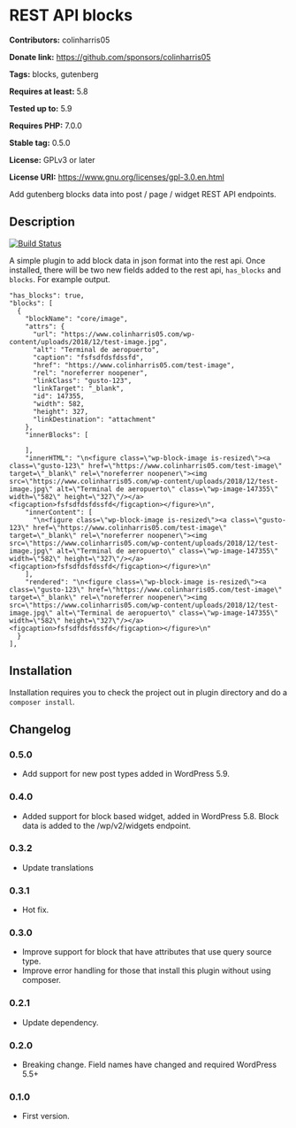 # REST API blocks

**Contributors:** colinharris05

**Donate link:** https://github.com/sponsors/colinharris05

**Tags:** blocks, gutenberg

**Requires at least:** 5.8

**Tested up to:** 5.9

**Requires PHP:** 7.0.0

**Stable tag:** 0.5.0

**License:** GPLv3 or later

**License URI:** https://www.gnu.org/licenses/gpl-3.0.en.html

Add gutenberg blocks data into post / page / widget REST API endpoints.

## Description

[![Build Status](https://travis-ci.com/colinharris05/wp-rest-blocks.svg?branch=master)](https://travis-ci.com/colinharris05/wp-rest-blocks)

A simple plugin to add block data in json format into the rest api. Once installed, there will be two new fields added to the rest api, `has_blocks` and `blocks`.
For example output.

```
"has_blocks": true,
"blocks": [
  {
	"blockName": "core/image",
	"attrs": {
	  "url": "https://www.colinharris05.com/wp-content/uploads/2018/12/test-image.jpg",
	  "alt": "Terminal de aeropuerto",
	  "caption": "fsfsdfdsfdssfd",
	  "href": "https://www.colinharris05.com/test-image",
	  "rel": "noreferrer noopener",
	  "linkClass": "gusto-123",
	  "linkTarget": "_blank",
	  "id": 147355,
	  "width": 582,
	  "height": 327,
	  "linkDestination": "attachment"
	},
	"innerBlocks": [

	],
	"innerHTML": "\n<figure class=\"wp-block-image is-resized\"><a class=\"gusto-123\" href=\"https://www.colinharris05.com/test-image\" target=\"_blank\" rel=\"noreferrer noopener\"><img src=\"https://www.colinharris05.com/wp-content/uploads/2018/12/test-image.jpg\" alt=\"Terminal de aeropuerto\" class=\"wp-image-147355\" width=\"582\" height=\"327\"/></a><figcaption>fsfsdfdsfdssfd</figcaption></figure>\n",
	"innerContent": [
	  "\n<figure class=\"wp-block-image is-resized\"><a class=\"gusto-123\" href=\"https://www.colinharris05.com/test-image\" target=\"_blank\" rel=\"noreferrer noopener\"><img src=\"https://www.colinharris05.com/wp-content/uploads/2018/12/test-image.jpg\" alt=\"Terminal de aeropuerto\" class=\"wp-image-147355\" width=\"582\" height=\"327\"/></a><figcaption>fsfsdfdsfdssfd</figcaption></figure>\n"
	],
	"rendered": "\n<figure class=\"wp-block-image is-resized\"><a class=\"gusto-123\" href=\"https://www.colinharris05.com/test-image\" target=\"_blank\" rel=\"noreferrer noopener\"><img src=\"https://www.colinharris05.com/wp-content/uploads/2018/12/test-image.jpg\" alt=\"Terminal de aeropuerto\" class=\"wp-image-147355\" width=\"582\" height=\"327\"/></a><figcaption>fsfsdfdsfdssfd</figcaption></figure>\n"
  }
],
```

## Installation

Installation requires you to check the project out in plugin directory and do a `composer install`.

## Changelog

### 0.5.0

-   Add support for new post types added in WordPress 5.9.

### 0.4.0

-   Added support for block based widget, added in WordPress 5.8. Block data is added to the /wp/v2/widgets endpoint.

### 0.3.2

-   Update translations

### 0.3.1

-   Hot fix.

### 0.3.0

-   Improve support for block that have attributes that use query source type.
-   Improve error handling for those that install this plugin without using composer.

### 0.2.1

-   Update dependency.

### 0.2.0

-   Breaking change. Field names have changed and required WordPress 5.5+

### 0.1.0

-   First version.
